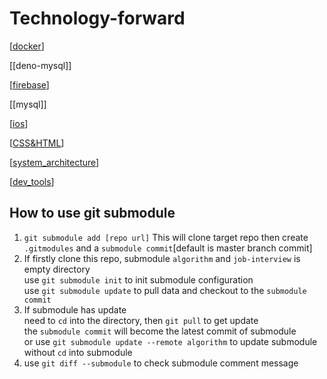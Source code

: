 # Technology-forward

[[docker]]

[[deno-mysql]]

[[firebase]]

[[mysql]]

[[ios]]

[[CSS&HTML]]

[[system_architecture]]

[[dev_tools]]

[//begin]: # "Autogenerated link references for markdown compatibility"
[docker]: system-architecture/docker "Docker"
[firebase]: firebase "Firebase"
[ios]: mobile/ios "IOS developing"
[CSS&HTML]: CSS&HTML "CSS & HTML"
[system_architecture]: system-architecture/system_architecture "System architecture"
[dev_tools]: dev_tools "dev_tools"
[//end]: # "Autogenerated link references"


## How to use git submodule
1. `git submodule add [repo url]`
This will clone target repo then create `.gitmodules` and a `submodule commit`[default is master branch commit]  
2. If firstly clone this repo, submodule `algorithm` and `job-interview` is empty directory  
use `git submodule init` to init submodule configuration  
use `git submodule update` to pull data and checkout to the `submodule commit`  
3. If submodule has update  
need to `cd` into the directory, then `git pull` to get update  
the `submodule commit` will become the latest commit of submodule  
or use `git submodule update --remote algorithm` to update submodule without `cd` into submodule
4. use `git diff --submodule` to check submodule comment message